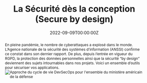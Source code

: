 ---
title: "La Sécurité dès la conception (Secure by design)"

authors:
- David Aparicio

date: "2022-09-09T00:00:00Z"
doi: ""

publishDate: "2022-09-09T00:00:00Z"

publication_types: ["6"]

publication: Dans le magazine *Programmez!*  Hors série 8
publication_short: Dans *Programmez! HS8*

abstract: En pleine pandémie, le nombre de cyberattaques a explosé dans le monde. L’Agence nationale de la sécurité des systèmes d’information (ANSSI) confirme ce constat dans son dernier rapport. De plus, depuis l’entrée en vigueur du RGPD, la protection des données personnelles ainsi que la sécurité “by design” deviennent des sujets intournables dans nos projets. Voici un ensemble d’outils pour sécuriser vos applications. ![Approche du cycle de vie DevSecOps pour l'ensemble du ministère américain de la défense](https://davidaparicio.gitlab.io/files/devsecops_software_lifecycle.jpg)

summary: Cet article présente un ensemble d’outils pour sécuriser vos applications, suivant les méthodologies La Sécurité dès la conception/DevSecOps.

tags: #[]
- Cybersécurité
- Sécurité
- DevSecOps
featured: true

links:
- icon: twitter
  icon_pack: fab
  name: Twitter
  url: https://twitter.com/francoistonic/status/1568152549043093506 #https://twitter.com/francoistonic/status/1567184719070089219
  # https://www.linkedin.com/posts/neferit_programmez-100-s%C3%A9curit%C3%A9-d%C3%A9veloppeurs-activity-6973935615700516864-beUX

url_pdf: 'https://programmez.com/magazine/article/la-securite-des-la-conception-secure-design'
url_code: ''
url_dataset: ''
url_poster: ''
url_project: 'https://github.com/davidaparicio/namecheck'
url_slides: ''
url_source: ''
url_video: ''

image:
  caption: 'Crédits: [**Programmez! Hors série #8**](https://programmez.com/magazine/article/la-securite-des-la-conception-secure-design)'
  focal_point: ""
  preview_only: false

projects: [namecheck]
slides: ""
---
